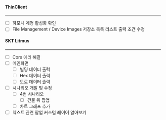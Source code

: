 #### ThinClient
---
- [ ] 하모니 계정 활성화 확인
- [ ] File Management / Device Images 저장소 목록 리스트 출력 조건 수정

#### SKT Litmus
---
- [ ] Cors 에러 해결
- [ ] 메인화면
	- [ ] 빌딩 데이터 출력
	- [ ] Hex 데이터 출력
	- [ ] 도로 데이터 출력
- [ ] 시나리오 개발 및 수정
	- [ ] 4번 시나리오
		- [ ] 건물 위 팝업
	- [ ] 차트 그래프 추가
- [ ] 텍스트 관련 팝업 커스텀 레이어 알아보기